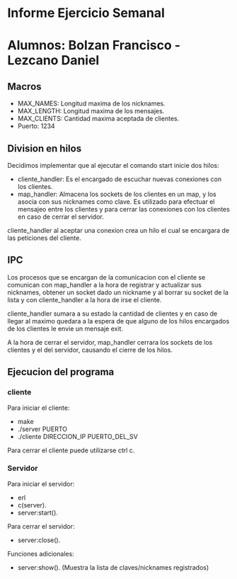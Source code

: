 # Informe Ejercicio Semanal
# Alumnos: Bolzan Francisco - Lezcano Daniel

## Macros

 - MAX_NAMES: Longitud maxima de los nicknames.
 - MAX_LENGTH: Longitud maxima de los mensajes.
 - MAX_CLIENTS: Cantidad maxima aceptada de clientes.
 - Puerto: 1234

## Division en hilos

Decidimos implementar que al ejecutar el comando start inicie dos hilos:

 - cliente_handler: Es el encargado de escuchar nuevas conexiones con los clientes.
 - map_handler: Almacena los sockets de los clientes en un map, y los asocia con sus nicknames como clave. Es utilizado para efectuar el mensajeo entre los clientes y para cerrar las conexiones con los clientes en caso de cerrar el servidor.

cliente_handler al aceptar una conexion crea un hilo el cual se encargara de las peticiones del cliente.

## IPC

Los procesos que se encargan de la comunicacion con el cliente se comunican con map_handler a la hora de registrar y actualizar sus nicknames, obtener un socket dado un nickname y al borrar su socket de la lista y con cliente_handler a la hora de irse el cliente.

cliente_handler sumara a su estado la cantidad de clientes y en caso de llegar al maximo quedara a la espera de que alguno de los hilos encargados de los clientes le envie un mensaje exit.

A la hora de cerrar el servidor, map_handler cerrara los sockets de los clientes y el del servidor, causando el cierre de los hilos.

## Ejecucion del programa

### cliente

Para iniciar el cliente:

- make
- ./server PUERTO
- ./cliente DIRECCION_IP PUERTO_DEL_SV

Para cerrar el cliente puede utilizarse ctrl c.

### Servidor

Para iniciar el servidor:

- erl
- c(server).
- server:start().

Para cerrar el servidor:

 - server:close().

Funciones adicionales:

 - server:show(). (Muestra la lista de claves/nicknames registrados)